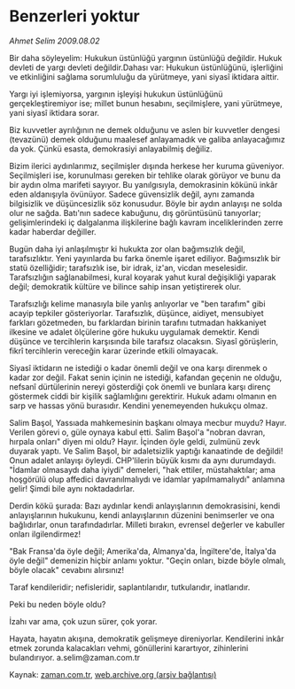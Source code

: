 # Benzerleri yoktur

*Ahmet Selim 2009.08.02*

<tr><td class="metin" colspan="2" style="padding-top: 20px; padding-left: 5px; padding-right: 10px;">Bir daha söyleyelim: Hukukun üstünlüğü yargının üstünlüğü değildir. Hukuk devleti de yargı devleti değildir.Dahası var: Hukukun üstünlüğünü, işlerliğini ve etkinliğini sağlama sorumluluğu da yürütmeye, yani siyasî iktidara aittir.</td></tr><tr><td class="metin" colspan="2" style="padding-top: 20px; padding-left: 5px; padding-right: 10px;"><p> Yargı iyi işlemiyorsa, yargının işleyişi hukukun üstünlüğünü gerçekleştiremiyor ise; millet bunun hesabını, seçilmişlere, yani yürütmeye, yani siyasî iktidara sorar. 
<p>Biz kuvvetler ayrılığının ne demek olduğunu ve aslen bir kuvvetler dengesi (tevazünü) demek olduğunu maalesef anlayamadık ve galiba anlayacağımız da yok. Çünkü esasta, demokrasiyi anlayabilmiş değiliz.
<p>Bizim ilerici aydınlarımız, seçilmişler dışında herkese her kuruma güveniyor. Seçilmişleri ise, korunulması gereken bir tehlike olarak görüyor ve bunu da bir aydın olma marifeti sayıyor. Bu yanılgısıyla, demokrasinin kökünü inkâr eden aldanışıyla övünüyor. Sadece güvensizlik değil, aynı zamanda bilgisizlik ve düşüncesizlik söz konusudur. Böyle bir aydın anlayışı ne solda olur ne sağda. Batı'nın sadece kabuğunu, dış görüntüsünü tanıyorlar; gelişimlerindeki iç dalgalanma ilişkilerine bağlı kavram inceliklerinden zerre kadar haberdar değiller.
<p>Bugün daha iyi anlaşılmıştır ki hukukta zor olan bağımsızlık değil, tarafsızlıktır. Yeni yayınlarda bu farka önemle işaret ediliyor. Bağımsızlık bir statü özelliğidir; tarafsızlık ise, bir idrak, iz'an, vicdan meselesidir. Tarafsızlığın sağlanabilmesi, kural koyarak yahut kural değişikliği yaparak değil; demokratik kültüre ve bilince sahip insan yetiştirerek olur.
<p>Tarafsızlığı kelime manasıyla bile yanlış anlıyorlar ve "ben tarafım" gibi acayip tepkiler gösteriyorlar. Tarafsızlık, düşünce, aidiyet, mensubiyet farkları gözetmeden, bu farklardan birinin tarafını tutmadan hakkaniyet ilkesine ve adalet ölçülerine göre hukuku uygulamak demektir. Kendi düşünce ve tercihlerin karşısında bile tarafsız olacaksın. Siyasî görüşlerin, fikrî tercihlerin vereceğin karar üzerinde etkili olmayacak.
<p>Siyasî iktidarın ne istediği o kadar önemli değil ve ona karşı direnmek o kadar zor değil. Fakat senin içinin ne istediği, kafandan geçenin ne olduğu, nefsanî dürtülerinin nereyi gösterdiği çok önemli ve bunlara karşı direnç göstermek ciddi bir kişilik sağlamlığını gerektirir. Hukuk adamı olmanın en sarp ve hassas yönü burasıdır. Kendini yenemeyenden hukukçu olmaz.
<p>Salim Başol, Yassıada mahkemesinin başkanı olmaya mecbur muydu? Hayır. Verilen görevi o, güle oynaya kabul etti. Salim Başol'a "nobran davran, hırpala onları" diyen mi oldu? Hayır. İçinden öyle geldi, zulmünü zevk duyarak yaptı. Ve Salim Başol, bir adaletsizlik yaptığı kanaatinde de değildi! Onun adalet anlayışı öyleydi. CHP'lilerin büyük kısmı da aynı durumdaydı. "İdamlar olmasaydı daha iyiydi" demeleri, "hak ettiler, müstahaktılar; ama hoşgörülü olup affedici davranılmalıydı ve idamlar yapılmamalıydı" anlamına gelir! Şimdi bile aynı noktadadırlar.
<p>Derdin kökü şurada: Bazı aydınlar kendi anlayışlarının demokrasisini, kendi anlayışlarının hukukunu, kendi anlayışlarının düzenini benimserler ve ona bağlıdırlar, onun tarafındadırlar. Milleti bırakın, evrensel değerler ve kabuller onları ilgilendirmez!
<p>"Bak Fransa'da öyle değil; Amerika'da, Almanya'da, İngiltere'de, İtalya'da öyle değil" demenizin hiçbir anlamı yoktur. "Geçin onları, bizde böyle olmalı, böyle olacak" cevabını alırsınız!
<p>Taraf kendileridir; nefisleridir, saplantılarıdır, tutkularıdır, inatlarıdır.
<p>Peki bu neden böyle oldu?
<p>İzahı var ama, çok uzun sürer, çok yorar.
<p>Hayata, hayatın akışına, demokratik gelişmeye direniyorlar. Kendilerini inkâr etmek zorunda kalacakları vehmi, gönüllerini karartıyor, zihinlerini bulandırıyor. a.selim@zaman.com.tr <br/></p></p></p></p></p></p></p></p></p></p></p></p></p></td></tr>

Kaynak: [zaman.com.tr](http://zaman.com.tr/yazar.do?yazino=875827), [web.archive.org (arşiv bağlantısı)](http://web.archive.org/web/20090813151319/http://www.zaman.com.tr:80/yazar.do?yazino=875827)

